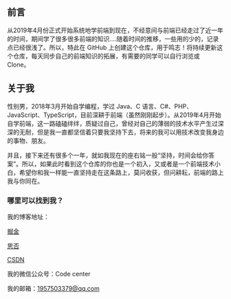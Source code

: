 ## 前言

从2019年4月份正式开始系统地学前端到现在，不经意间与前端已经走过了近一年的时间，期间学了很多很多前端的知识....随着时间的推移，一些用的少的，记录点已经很浅了。所以，特此在 GitHub 上创建这个仓库，用于鸣志！将持续更新这个仓库，每天同步自己的前端知识的拓展，有需要的同学可以自行浏览或 Clone。


## 关于我

性别男，2018年3月开始自学编程，学过 Java、C 语言、C#、PHP、JavaScript、TypeScript，目前深耕于前端（虽然刚刚起步）。从2019年4月开始自学前端，这一路磕磕绊绊，质疑过自己，曾经对自己的薄弱的技术水平产生过深深的无耐，但是我一直都坚信着只要我坚持下去，将来的我可以用技术改变我身边的事物、朋友。

并且，接下来还有很多个一年，就如我现在的座右铭一般“坚持，时间会给你答案”。所以，如果此时看到这个仓库的你也是一个初入，又或者是一个前端技术小白，希望你和我一样能一直坚持走在这条路上，莫问收获，但问耕耘，前端的路上我与你同在。


### 哪里可以找到我？

我的博客地址：

[掘金](https://juejin.im/user/2823201592973527)

[思否](https://segmentfault.com/u/wjchumble/articles)

[CSDN](https://blog.csdn.net/qq_42049445)

我的微信公众号：Code center
 
我的邮箱：1957503379@qq.com

